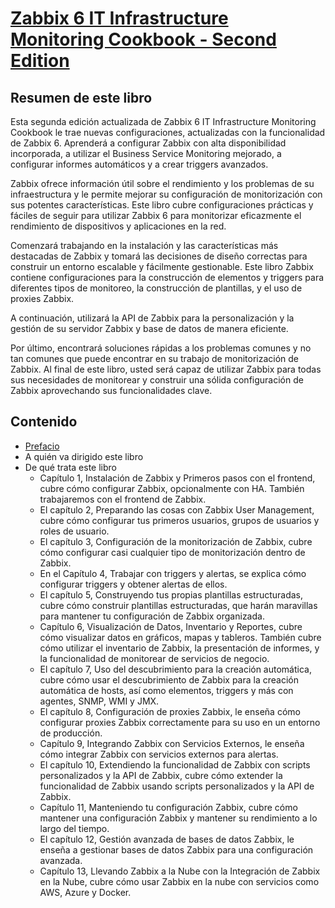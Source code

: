 # [Zabbix 6 IT Infrastructure Monitoring Cookbook - Second Edition](https://www.packtpub.com/product/zabbix-6-it-infrastructure-monitoring-cookbook-second-edition/ "Zabbix 6 IT Infrastructure Monitoring Cookbook - Second Edition")

## Resumen de este libro
Esta segunda edición actualizada de Zabbix 6 IT Infrastructure Monitoring Cookbook le trae nuevas configuraciones, actualizadas con la funcionalidad de Zabbix 6. Aprenderá a configurar Zabbix con alta disponibilidad incorporada, a utilizar el Business Service Monitoring mejorado, a configurar informes automáticos y a crear triggers avanzados. 

Zabbix ofrece información útil sobre el rendimiento y los problemas de su infraestructura y le permite mejorar su configuración de monitorización con sus potentes características. Este libro cubre configuraciones prácticas y fáciles de seguir para utilizar Zabbix 6 para monitorizar eficazmente el rendimiento de dispositivos y aplicaciones en la red. 

Comenzará trabajando en la instalación y las características más destacadas de Zabbix y tomará las decisiones de diseño correctas para construir un entorno escalable y fácilmente gestionable. Este libro Zabbix contiene configuraciones para la construcción de elementos y triggers para diferentes tipos de monitoreo, la construcción de plantillas, y el uso de proxies Zabbix. 

A continuación, utilizará la API de Zabbix para la personalización y la gestión de su servidor Zabbix y base de datos de manera eficiente. 

Por último, encontrará soluciones rápidas a los problemas comunes y no tan comunes que puede encontrar en su trabajo de monitorización de Zabbix. Al final de este libro, usted será capaz de utilizar Zabbix para todas sus necesidades de monitorear y construir una sólida configuración de Zabbix aprovechando sus funcionalidades clave.


## Contenido

* [Prefacio](https://github.com/terracenter/doc-zabbix-v6/blob/main/00.Prefacio.md)
* A quién va dirigido este libro
* De qué trata este libro
  * Capítulo 1, Instalación de Zabbix y Primeros pasos con el frontend, cubre cómo configurar Zabbix, opcionalmente con HA. También trabajaremos con el frontend de Zabbix.
  * El capítulo 2, Preparando las cosas con Zabbix User Management, cubre cómo configurar tus primeros usuarios, grupos de usuarios y roles de usuario.
  * El capítulo 3, Configuración de la monitorización de Zabbix, cubre cómo configurar casi cualquier tipo de monitorización dentro de Zabbix.
  * En el Capítulo 4, Trabajar con triggers y alertas, se explica cómo configurar triggers y obtener alertas de ellos.
  * El capítulo 5, Construyendo tus propias plantillas estructuradas, cubre cómo construir plantillas estructuradas, que harán maravillas para mantener tu configuración de Zabbix organizada.
  * Capítulo 6, Visualización de Datos, Inventario y Reportes, cubre cómo visualizar datos en gráficos, mapas y tableros. También cubre cómo utilizar el inventario de Zabbix, la presentación de informes, y la funcionalidad de monitorear de servicios de negocio.
  * El capítulo 7, Uso del descubrimiento para la creación automática, cubre cómo usar el descubrimiento de Zabbix para la creación automática de hosts, así como elementos, triggers y más con agentes, SNMP, WMI y JMX.
  * El capítulo 8, Configuración de proxies Zabbix, le enseña cómo configurar proxies Zabbix correctamente para su uso en un entorno de producción.
  * Capítulo 9, Integrando Zabbix con Servicios Externos, le enseña cómo integrar Zabbix con servicios externos para alertas.
  * El capítulo 10, Extendiendo la funcionalidad de Zabbix con scripts personalizados y la API de Zabbix, cubre cómo extender la funcionalidad de Zabbix usando scripts personalizados y la API de Zabbix.
  * Capítulo 11, Manteniendo tu configuración Zabbix, cubre cómo mantener una configuración Zabbix y mantener su rendimiento a lo largo del tiempo.
  * El capítulo 12, Gestión avanzada de bases de datos Zabbix, le enseña a gestionar bases de datos Zabbix para una configuración avanzada.
  * Capítulo 13, Llevando Zabbix a la Nube con la Integración de Zabbix en la Nube, cubre cómo usar Zabbix en la nube con servicios como AWS, Azure y Docker.
